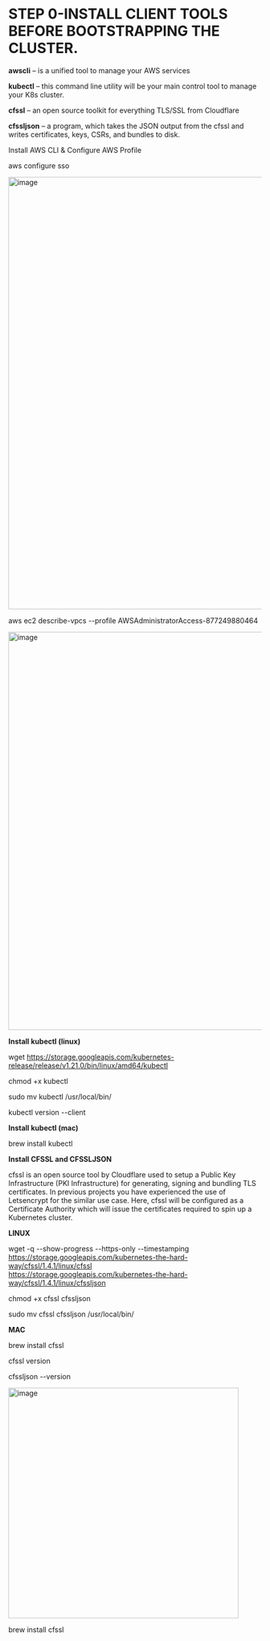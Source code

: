 # STEP 0-INSTALL CLIENT TOOLS BEFORE BOOTSTRAPPING THE CLUSTER.

**awscli** – is a unified tool to manage your AWS services

**kubectl** – this command line utility will be your main control tool to manage your K8s cluster. 

**cfssl** – an open source toolkit for everything TLS/SSL from Cloudflare

**cfssljson** – a program, which takes the JSON output from the cfssl and writes certificates, keys, CSRs, and bundles to disk.

Install AWS CLI & Configure AWS Profile

aws configure sso

<img width="859" alt="image" src="https://user-images.githubusercontent.com/49937302/186780768-352e698f-c71c-4ed9-bcb5-82e613da4679.png">

aws ec2 describe-vpcs --profile AWSAdministratorAccess-877249880464

<img width="791" alt="image" src="https://user-images.githubusercontent.com/49937302/186781709-2cfc4ae3-cdb9-4fce-8023-ac0c07f45e96.png">

****Install kubectl** (linux)**

wget https://storage.googleapis.com/kubernetes-release/release/v1.21.0/bin/linux/amd64/kubectl

chmod +x kubectl

sudo mv kubectl /usr/local/bin/

kubectl version --client

****Install kubectl** (mac)**

brew install kubectl

**Install CFSSL and CFSSLJSON**

cfssl is an open source tool by Cloudflare used to setup a Public Key Infrastructure (PKI Infrastructure) for generating, signing and bundling TLS certificates. In previous projects you have experienced the use of Letsencrypt for the similar use case. Here, cfssl will be configured as a Certificate Authority which will issue the certificates required to spin up a Kubernetes cluster.

**LINUX**

wget -q --show-progress --https-only --timestamping \
  https://storage.googleapis.com/kubernetes-the-hard-way/cfssl/1.4.1/linux/cfssl \
  https://storage.googleapis.com/kubernetes-the-hard-way/cfssl/1.4.1/linux/cfssljson

chmod +x cfssl cfssljson

sudo mv cfssl cfssljson /usr/local/bin/

**MAC**

brew install cfssl

cfssl version

cfssljson --version

<img width="458" alt="image" src="https://user-images.githubusercontent.com/49937302/186782948-66185897-b676-4301-a593-4b85ba71da68.png">

brew install cfssl
